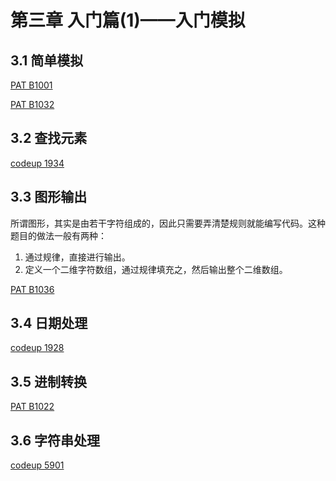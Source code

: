 # 第三章 入门篇(1)——入门模拟

## 3.1 简单模拟

[PAT B1001](https://github.com/Vuean/AlgorithmNote/blob/main/Chapter3/Chapter3/Sec1Example1B1001/main.cpp)

[PAT B1032](https://github.com/Vuean/AlgorithmNote/blob/main/Chapter3/Chapter3/Sec1Example2B1032/main.cpp)

## 3.2 查找元素

[codeup 1934](https://github.com/Vuean/AlgorithmNote/blob/main/Chapter3/Chapter3/Sec2Example11934/main.cpp)

## 3.3 图形输出

所谓图形，其实是由若干字符组成的，因此只需要弄清楚规则就能编写代码。这种题目的做法一般有两种：

1. 通过规律，直接进行输出。
2. 定义一个二维字符数组，通过规律填充之，然后输出整个二维数组。

[PAT B1036](https://github.com/Vuean/AlgorithmNote/tree/main/Chapter3/Chapter3/Sec3Example1B1036)

## 3.4 日期处理

[codeup 1928](https://github.com/Vuean/AlgorithmNote/blob/main/Chapter3/Chapter3/Sec4Example11928/main.cpp)

## 3.5 进制转换

[PAT B1022](https://github.com/Vuean/AlgorithmNote/blob/main/Chapter3/Chapter3/Sec5Example1B1022/main.cpp)

## 3.6 字符串处理

[codeup 5901](https://github.com/Vuean/AlgorithmNote/blob/main/Chapter3/Chapter3/Sec6Example15901/main.cpp)
